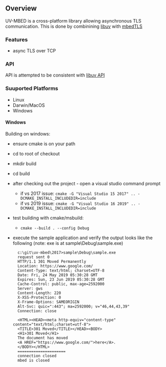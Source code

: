 ## Overview
UV-MBED is a cross-platform library allowing asynchronous TLS communication. 
This is done by combinining [libuv](https://github.com/libuv/libuv) with [mbedTLS](https://github.com/ARMmbed/mbedtls.git)

### Features
* async TLS over TCP

### API
API is attempted to be consistent with [libuv API](http://docs.libuv.org/en/v1.x/api.html)

### Suuported Platforms
* Linux
* Darwin/MacOS
* Windows


#### Windows
Building on windows:
* ensure cmake is on your path
* cd to root of checkout
* mkdir build
* cd build
* after checking out the project - open a visual studio command prompt
    * if vs 2017 issue: `cmake -G "Visual Studio 15 2017" .. -DCMAKE_INSTALL_INCLUDEDIR=include`
    * if vs 2019 issue: `cmake -G "Visual Studio 16 2019" .. -DCMAKE_INSTALL_INCLUDEDIR=include`
* test building with cmake/msbuild: 
    * `cmake --build . --config Debug`
* execute the sample application and verify the output looks like the following (note: exe is at sample\Debug\sample.exe)

        c:\git\uv-mbed\2017>sample\Debug\sample.exe
        request sent 0
        HTTP/1.1 301 Moved Permanently
        Location: https://www.google.com/
        Content-Type: text/html; charset=UTF-8
        Date: Fri, 24 May 2019 05:30:28 GMT
        Expires: Sun, 23 Jun 2019 05:30:28 GMT
        Cache-Control: public, max-age=2592000
        Server: gws
        Content-Length: 220
        X-XSS-Protection: 0
        X-Frame-Options: SAMEORIGIN
        Alt-Svc: quic=":443"; ma=2592000; v="46,44,43,39"
        Connection: close

        <HTML><HEAD><meta http-equiv="content-type" content="text/html;charset=utf-8">
        <TITLE>301 Moved</TITLE></HEAD><BODY>
        <H1>301 Moved</H1>
        The document has moved
        <A HREF="https://www.google.com/">here</A>.
        </BODY></HTML>
        =====================
        connection closed
        mbed is closed



